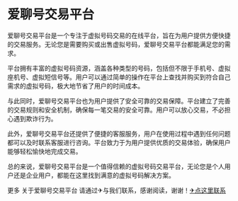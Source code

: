 # 爱聊号交易平台

爱聊号交易平台是一个专注于虚拟号码交易的在线平台，旨在为用户提供方便快捷的交易服务。无论您是需要购买或出售虚拟号码，爱聊号交易平台都能满足您的需求。

平台拥有丰富的虚拟号码资源，涵盖各种类型的号码，包括但不限于手机号、虚拟座机号、虚拟短信号等。用户可以通过简单的操作在平台上查找并购买到符合自己需求的虚拟号码，极大地节省了用户的时间成本。

与此同时，爱聊号交易平台也为用户提供了安全可靠的交易保障。平台建立了完善的交易规则和安全机制，确保每一笔交易的安全可靠。用户可以放心交易，不必担心遇到欺诈行为。

此外，爱聊号交易平台还提供了便捷的客服服务，用户在使用过程中遇到任何问题都可以及时联系客服进行咨询。平台致力于为用户提供优质的交易体验，确保用户能够轻松愉快地完成交易。

总的来说，爱聊号交易平台是一个值得信赖的虚拟号码交易平台，无论您是个人用户还是企业用户，都能在这里找到满意的虚拟号码解决方案。

更多 关于爱聊号交易平台 请通过✈与我们联系，感谢阅读，谢谢！[✈点这里联系](https://lm.k02.cc)